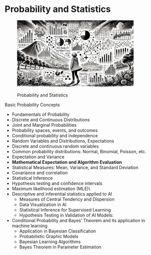 # Probability and Statistics

<div align="left"><figure><img src="../../../.gitbook/assets/ml-probability-and-statistics-min.png" alt="" width="375"><figcaption><p>Probability and Statistics</p></figcaption></figure></div>

Basic Probability Concepts

* Fundamentals of Probability
* Discrete and Continuous Distributions
* Joint and Marginal Probabilities
* Probability spaces, events, and outcomes
* Conditional probability and independence
* Random Variables and Distributions, Expectations
* Discrete and continuous random variables
* Common probability distributions: Normal, Binomial, Poisson, etc.
* Expectation and Variance
* **Mathematical Expectation and Algorithm Evaluation**
* Statistical Measures: Mean, Variance, and Standard Deviation
* Covariance and correlation
* Statistical Inference
* Hypothesis testing and confidence intervals
* Maximum likelihood estimation (MLE)\\
* Descriptive and inferential statistics applied to AI
  * Measures of Central Tendency and Dispersion
  * Data Visualization in AI
  * Statistical Inference for Supervised Learning
  * Hypothesis Testing in Validation of AI Models:
* Conditional Probability and Bayes’ Theorem and its application in machine learning
  * Application in Bayesian Classification
  * Probabilistic Graphic Models
  * Bayesian Learning Algorithms
  * Bayes Theorem in Parameter Estimation
